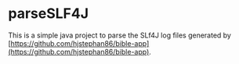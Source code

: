# parseSLF4J
This is a simple java project to parse the SLf4J log files generated by [https://github.com/hjstephan86/bible-app](https://github.com/hjstephan86/bible-app).